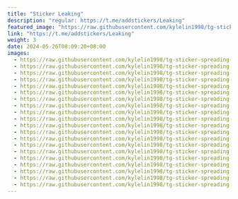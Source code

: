 ```yaml
---
title: "Sticker Leaking"
description: "regular: https://t.me/addstickers/Leaking"
featured_image: "https://raw.githubusercontent.com/kylelin1998/tg-sticker-spreading-worldwide-images/main/img/e7cad4c6-66f5-4ea9-b9e8-7d3de7d9cf96.jpg"
link: "https://t.me/addstickers/Leaking"
weight: 3
date: 2024-05-26T08:09:20+08:00
images:
  - https://raw.githubusercontent.com/kylelin1998/tg-sticker-spreading-worldwide-images/main/img/e7cad4c6-66f5-4ea9-b9e8-7d3de7d9cf96.jpg
  - https://raw.githubusercontent.com/kylelin1998/tg-sticker-spreading-worldwide-images/main/img/8e74c791-9a20-41d2-8185-05caebc93b15.jpg
  - https://raw.githubusercontent.com/kylelin1998/tg-sticker-spreading-worldwide-images/main/img/38c2e1a6-e67a-4475-9e4a-5b860eb582e3.jpg
  - https://raw.githubusercontent.com/kylelin1998/tg-sticker-spreading-worldwide-images/main/img/44ea3d8f-b846-4d58-a4e9-70df8e317d56.jpg
  - https://raw.githubusercontent.com/kylelin1998/tg-sticker-spreading-worldwide-images/main/img/02b4f8f7-0a5d-40ce-8ff3-f52eba004cbb.jpg
  - https://raw.githubusercontent.com/kylelin1998/tg-sticker-spreading-worldwide-images/main/img/fd214bd4-4c27-498e-9dae-a411299f15fc.jpg
  - https://raw.githubusercontent.com/kylelin1998/tg-sticker-spreading-worldwide-images/main/img/9c4af2af-16ee-4e9e-b85c-1be0dca87bee.jpg
  - https://raw.githubusercontent.com/kylelin1998/tg-sticker-spreading-worldwide-images/main/img/34e7b624-f678-49e8-ad47-eb4e58ecec39.jpg
  - https://raw.githubusercontent.com/kylelin1998/tg-sticker-spreading-worldwide-images/main/img/7ae22a2d-42c8-4053-8e33-21f05c481e44.jpg
  - https://raw.githubusercontent.com/kylelin1998/tg-sticker-spreading-worldwide-images/main/img/fd16706d-b210-40cf-b8bc-9cb0d156223d.jpg
  - https://raw.githubusercontent.com/kylelin1998/tg-sticker-spreading-worldwide-images/main/img/ff32474c-8e7f-4e2b-941a-190191be5650.jpg
  - https://raw.githubusercontent.com/kylelin1998/tg-sticker-spreading-worldwide-images/main/img/2e6c7cad-2dde-4ec4-bff0-66e8b7d8e642.jpg
  - https://raw.githubusercontent.com/kylelin1998/tg-sticker-spreading-worldwide-images/main/img/cdc6c996-68b3-4741-9db0-c7ec55c84089.jpg
  - https://raw.githubusercontent.com/kylelin1998/tg-sticker-spreading-worldwide-images/main/img/2a9e3046-62d6-4eae-aad2-55049acb755a.jpg
  - https://raw.githubusercontent.com/kylelin1998/tg-sticker-spreading-worldwide-images/main/img/6ab9ef5e-30c5-454a-b348-16b833cedc50.jpg
  - https://raw.githubusercontent.com/kylelin1998/tg-sticker-spreading-worldwide-images/main/img/5efe4199-0c1a-420a-893f-ebcee2b7b36d.jpg
  - https://raw.githubusercontent.com/kylelin1998/tg-sticker-spreading-worldwide-images/main/img/23d0e998-df09-448c-b734-ed0c04fd5e55.jpg
  - https://raw.githubusercontent.com/kylelin1998/tg-sticker-spreading-worldwide-images/main/img/c8828310-ae4d-4ad4-aaff-390b3d128bd4.jpg
  - https://raw.githubusercontent.com/kylelin1998/tg-sticker-spreading-worldwide-images/main/img/aaba0197-29ed-41c8-bea7-ccf0a7a64769.jpg
  - https://raw.githubusercontent.com/kylelin1998/tg-sticker-spreading-worldwide-images/main/img/17ba0b22-2bb2-41ea-a6b9-2b916bcc5bdc.jpg
---
```

